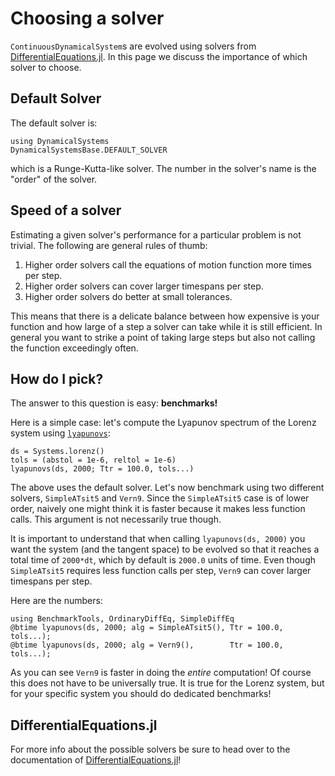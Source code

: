 # Choosing a solver

`ContinuousDynamicalSystem`s are evolved using solvers from [DifferentialEquations.jl](http://docs.juliadiffeq.org/latest/). In this page we discuss the importance of which solver to choose.

## Default Solver
The default solver is:
```@example solver
using DynamicalSystems
DynamicalSystemsBase.DEFAULT_SOLVER
```
which is a Runge-Kutta-like solver. The number in the solver's name is the "order" of the solver.

## Speed of a solver
Estimating a given solver's performance for a particular problem is not trivial. The following are general rules of thumb:

1. Higher order solvers call the equations of motion function more times per step.
2. Higher order solvers can cover larger timespans per step.
3. Higher order solvers do better at small tolerances.

This means that there is a delicate balance between how expensive is your function and how large of a step a solver can take while it is still efficient. In general you want to strike a point of taking large steps but also not calling the function exceedingly often.

## How do I pick?
The answer to this question is easy: **benchmarks!**

Here is a simple case: let's compute the Lyapunov spectrum of the Lorenz system using [`lyapunovs`](@ref):
```@example solver
ds = Systems.lorenz()
tols = (abstol = 1e-6, reltol = 1e-6)
lyapunovs(ds, 2000; Ttr = 100.0, tols...)
```

The above uses the default solver. Let's now benchmark using two different solvers, `SimpleATsit5` and `Vern9`. Since the `SimpleATsit5` case is of lower order, naively one might think it is faster because it makes less function calls. This argument is not necessarily true though.

It is important to understand that when calling `lyapunovs(ds, 2000)` you want the system (and the tangent space) to be evolved so that it reaches a total time of `2000*dt`, which by default is `2000.0` units of time. Even though `SimpleATsit5` requires less function calls per step, `Vern9` can cover larger timespans per step.

Here are the numbers:
```@example solver
using BenchmarkTools, OrdinaryDiffEq, SimpleDiffEq
@btime lyapunovs(ds, 2000; alg = SimpleATsit5(), Ttr = 100.0, tols...);
@btime lyapunovs(ds, 2000; alg = Vern9(),        Ttr = 100.0, tols...);
```

As you can see `Vern9` is faster in doing the _entire_ computation! Of course this does not have to be universally true. It is true for the Lorenz system, but for your specific system you should do dedicated benchmarks!

## DifferentialEquations.jl

For more info about the possible solvers be sure to head over to the documentation of [DifferentialEquations.jl](http://docs.juliadiffeq.org/latest/)!
